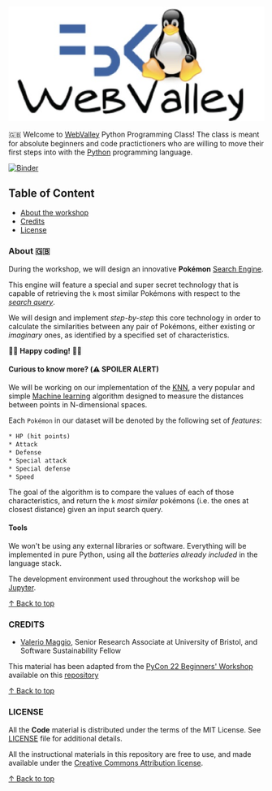 ![WebValley Logo](./wv_logo.jpg)

🇬🇧 Welcome to [WebValley](https://webvalley.fbk.eu) Python Programming Class! The class is meant for absolute beginners and code practictioners who are willing to move their first steps into with the [Python](https://python.org) programming language.

[![Binder](https://mybinder.org/badge_logo.svg)](https://mybinder.org/v2/gh/https%3A%2F%2Fnotebooks.gesis.org%2Fbinder%2Fjupyter%2Fuser%2Fwebvalley2022-python-programming-ibm88mdc%2Flab/HEAD)

## Table of Content

- [About the workshop](#descr-eng)
- [Credits](#credits)
- [License](#license)

### <a name="descr-eng">About 🇬🇧</a>

During the workshop, we will design an innovative **Pokémon** [Search Engine](https://en.wikipedia.org/wiki/Search_engine).

This engine will feature a special and super secret technology that is capable of retrieving the `k` most similar Pokémons with respect to the [_search query_](https://en.wikipedia.org/wiki/Information_retrieval).

We will design and implement _step-by-step_ this core technology in order to calculate the similarities between any pair of Pokémons, either existing or _imaginary_ ones, as identified by a specified set of characteristics.

🧑‍💻 **Happy coding!** 👩‍💻

#### Curious to know more? (⚠️ SPOILER ALERT)

We will be working on our implementation of the [KNN](https://en.wikipedia.org/wiki/K-nearest_neighbors), a very popular and simple [Machine learning](https://en.wikipedia.org/wiki/Machine_learning) algorithm designed to measure the distances between points in N-dimensional spaces.

Each `Pokémon` in our dataset will be denoted by the following set of _features_:

```
* HP (hit points)
* Attack
* Defense
* Special attack
* Special defense
* Speed
```

The goal of the algorithm is to compare the values of each of those characteristics, and return the `k` _most similar_ pokémons (i.e. the ones at closest distance) given
an input search query.

#### Tools

We won't be using any external libraries or software. Everything will be implemented in pure Python, using all the _batteries already included_ in the language stack.

The development environment used throughout the workshop will be [Jupyter](https://jupyter.org).

[↑ Back to top](#table-of-content)

### CREDITS

- [Valerio Maggio](https://github.com/leriomaggio), Senior Research Associate at University of Bristol, and Software Sustainability Fellow

This material has been adapted from the [PyCon 22 Beginners' Workshop](https://pycon.it/en/beginners-day) available on this [repository](http://github.com/pythonitalia/pycon-beginners-day)

[↑ Back to top](#table-of-content)

### LICENSE

All the **Code** material is distributed under the terms of the MIT License. See [LICENSE](./LICENSE) file for additional details.

All the instructional materials in this repository are free to use, and made available under the [Creative Commons Attribution
license](https://creativecommons.org/licenses/by/4.0/).

[↑ Back to top](#table-of-content)
